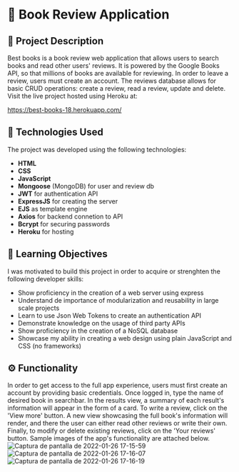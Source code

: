 # 📖 Book Review Application 

## 📃 Project Description
Best books is a book review web application that allows users to search books and read other users' reviews. It is powered by the Google Books API, so that millions of books are available for reviewing. In order to leave a review, users must create an account. The reviews database allows for basic CRUD operations: create a review, read a review, update and delete. Visit the live project hosted using Heroku at:

https://best-books-18.herokuapp.com/

## 🤖 Technologies Used 
The project was developed using the following technologies:

- **HTML**
- **CSS**
- **JavaScript**
- **Mongoose** (MongoDB) for user and review db
- **JWT** for authentication API
- **ExpressJS** for creating the server
- **EJS** as template engine
- **Axios** for backend connetion to API
- **Bcrypt** for securing passwords
- **Heroku** for hosting

## 🎯 Learning Objectives 
I was motivated to build this project in order to acquire or strenghten the following developer skills:

- Show proficiency in the creation of a web server using express
- Understand de importance of modularization and reusability in large scale projects
- Learn to use Json Web Tokens to create an authentication API
- Demonstrate knowledge on the usage of third party APIs
- Show proficiency in the creation of a NoSQL database
- Showcase my ability in creating a web design using plain JavaScript and CSS (no frameworks)

## ⚙️ Functionality
In order to get access to the full app experience, users must first create an account by providing basic credentials. Once logged in, type the name of desired book in searchbar. In the results view, a summary of each result's information will appear in the form of a card. To write a review, click on the 'View more' button. A new view showcasing the full book's information will render, and there the user can either read other reviews or write their own. Finally, to modify or delete existing reviews, click on the 'Your reviews' button. Sample images of the app's functionality are attached below.
![Captura de pantalla de 2022-01-26 17-15-59](https://user-images.githubusercontent.com/75866274/151263233-988dfa86-1227-43ad-bfb1-4b12aa77a5c7.png)
![Captura de pantalla de 2022-01-26 17-16-07](https://user-images.githubusercontent.com/75866274/151263241-10170bcf-4086-4107-9202-24515a253afe.png)
![Captura de pantalla de 2022-01-26 17-16-19](https://user-images.githubusercontent.com/75866274/151263244-3fa61510-bf10-4034-9144-c8d9086f0087.png)

